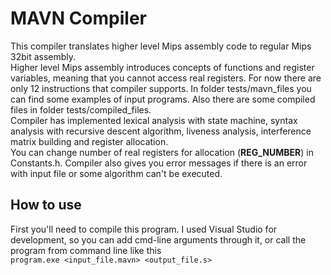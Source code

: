 # MAVN Compiler
This compiler translates higher level Mips assembly code to regular Mips 32bit assembly. <br />
Higher level Mips assembly introduces concepts of functions and register variables, meaning that you cannot access real registers.
For now there are only 12 instructions that compiler supports. In folder tests/mavn_files you can find some examples of input programs.
Also there are some compiled files in folder tests/compiled_files. <br />
Compiler has implemented lexical analysis with state machine, syntax analysis with recursive descent algorithm, liveness analysis, interference matrix building and register allocation. <br />
You can change number of real registers for allocation (__REG_NUMBER__) in Constants.h. Compiler also gives you error messages if there is an error with input file or 
some algorithm can't be executed.

## How to use
First you'll need to compile this program. I used Visual Studio for development, so you can add cmd-line arguments through it, or call the program from command line
like this <br />
```program.exe <input_file.mavn> <output_file.s>```

